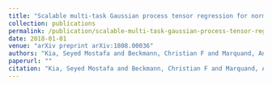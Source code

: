 ```yaml
---
title: "Scalable multi-task Gaussian process tensor regression for normative modeling of structured variation in neuroimaging data"
collection: publications
permalink: /publication/scalable-multi-task-gaussian-process-tensor-regression-for-normative-modeling-of-structured-variation-in-neuroimaging-data
date: 2018-01-01
venue: "arXiv preprint arXiv:1808.00036"
authors: "Kia, Seyed Mostafa and Beckmann, Christian F and Marquand, Andre F"
paperurl: ""
citation: "Kia, Seyed Mostafa and Beckmann, Christian F and Marquand, Andre F (2018). Scalable multi-task Gaussian process tensor regression for normative modeling of structured variation in neuroimaging data. arXiv preprint arXiv:1808.00036."
---
```

